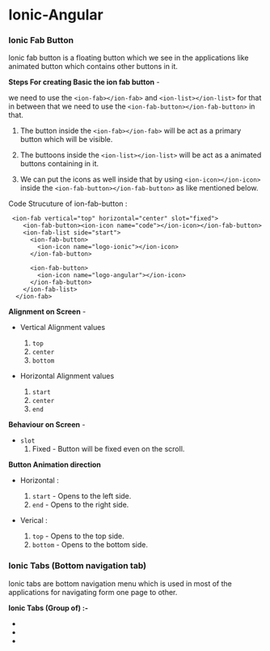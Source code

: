 # Ionic-Angular



### Ionic Fab Button

  Ionic fab button is a floating button which we see in the applications like animated button which contains other buttons in it.

  **Steps For creating Basic the ion fab button**  - 
  
  we need to use the `<ion-fab></ion-fab>` and `<ion-list></ion-list>` for that in between that we need to use the `<ion-fab-button></ion-fab-button>` in that.
  
  1. The button inside the `<ion-fab></ion-fab>` will be act as a primary button which will be visible.
  
  2. The buttoons inside the `<ion-list></ion-list>` will be act as a animated buttons containing in it.

  3. We can put the icons as well inside that by using `<ion-icon></ion-icon>` inside the `<ion-fab-button></ion-fab-button>` as like mentioned below.

  Code Strucuture of ion-fab-button : 
  ```
   <ion-fab vertical="top" horizontal="center" slot="fixed">
      <ion-fab-button><ion-icon name="code"></ion-icon></ion-fab-button>
      <ion-fab-list side="start">
        <ion-fab-button>
          <ion-icon name="logo-ionic"></ion-icon>
        </ion-fab-button>

        <ion-fab-button>
          <ion-icon name="logo-angular"></ion-icon>
        </ion-fab-button>
      </ion-fab-list>
    </ion-fab>
  ```

  **Alignment on Screen** - 

  - Vertical Alignment values
    1. `top`
    2. `center`
    3. `bottom`

  - Horizontal Alignment values
    1. `start`
    2. `center`
    3. `end`

  **Behaviour on Screen** - 

  - `slot` 
    1. Fixed - Button will be fixed even on the scroll.

**Button Animation direction**

  - Horizontal :  
    1. `start`  - Opens to the left side.
    2. `end` - Opens to the right side.
  
  - Verical : 
    1. `top` -  Opens to the top side.
    2. `bottom` - Opens to the bottom side.

### Ionic Tabs (Bottom navigation tab)
Ionic tabs are bottom navigation menu which is used in most of the applications for navigating form one page to other.

**Ionic Tabs (Group of) :-**

  - 
  - 
  -  








































  
<!-- 
### Take photos from camera and gallery in ionic Angular

1. First we need to install camera from cordova and npm as like mentioned below.
    ```
    ionic cordova plugin add cordova-plugin-camera 

    npm install @awesome-cordova-plugins/camera 
    ```
2. Then we need to import the camera in **module.ts** and **app.component.ts** files.
    ```
    import { Camera} from '@awesome-cordova-plugins/camera/ngx';
    ```
3. Then we need to initialize in constructor and use the functionalities inside it as mentioned in the below points.
    ```
    constructor(private camera:Camera){

    // Rest of your code goes here// 

    }
    ```
4. Then we need to use the functionality **camera.getpicture()** for taking picture from the gallery or either with the camera with then and catch block as like mentioned below.

```
  getCamera(){
    this.camera.getPicture().then((res)=>{
      this.imageUrl = res
    }).catch((e) =>{
      console.log(e)
    })
  }
  getGallery(){
    this.camera.getPicture().then((res)=>{
      this.imageUrl = res
    }).catch((e) =>{
      console.log(e)
    })
  }
```


5. Then we need to pass the options which are different for the gallery and the camera as like mentioned below.

**The most important options are sourceType and destinationType which will be different for camera and gallery as well.**

- **Options for Camera** - 
    ```
    {
        sourceType : camera.PictureSourceType.CAMERA,
        destinationType: camera.DestinationType.FILE_URL
    }
    ```
    **The file url means final path of image.**

- **Options for Camera** - 
    ```
    {
        sourceType : camera.PictureSourceType.PHOTOLIBRARY,
        destinationType: camera.DestinationType.DATA_URL
    }
    ```
    **The data url means image will be converted into string.**

    But if we are using the data_url we cannot directly show it on the screen as the image soo we need to convert back it to image while using it by adding this line before the string data like mention below.
    ```
    // Image data is in the string format.
    imageurl = 'data:image/jpeg;base64,' + imageData;
    ```


**For IOS** - As ios need some more extra permissions we need to add the below code in under ios in config.xml.
```
 <config-file parent="NSCameraUsageDescription" platform="ios" target="*-Info.plist">
            <string>You can take photos</string>
 </config-file>
``` 
**Plugin's Documentation Link** - https://github.com/apache/cordova-plugin-camera




 -->
